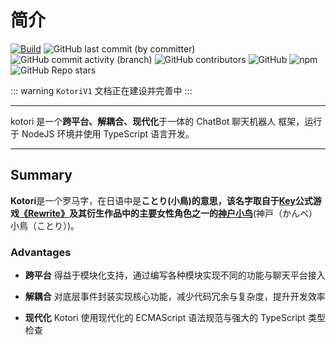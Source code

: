 # 简介

[![Build](https://github.com/kotorijs/kotori/actions/workflows/build.yml/badge.svg)](https://github.com/kotorijs/kotori/actions/workflows/build.yml) ![GitHub last commit (by committer)](https://img.shields.io/github/last-commit/biyuehu/biyuehu) ![GitHub commit activity (branch)](https://img.shields.io/github/commit-activity/t/kotorijs/kotori/master) ![GitHub contributors](https://img.shields.io/github/contributors/biyuehu/kotori-bot) ![GitHub](https://img.shields.io/github/license/biyuehu/kotori-bot?color=deepgreen) ![npm](https://img.shields.io/npm/v/kotori-bot) ![GitHub Repo stars](https://img.shields.io/github/stars/biyuehu/kotori-bot?style=social)

::: warning
`KotoriV1` 文档正在建设并完善中
:::

---

kotori 是一个**跨平台、解耦合、现代化**于一体的 ChatBot 聊天机器人 框架，运行于 NodeJS 环境并使用 TypeScript 语言开发。

---

## Summary

**Kotori**是一个罗马字，在日语中是**ことり(小鳥)**的意思，该名字取自于[Key](http://key.visualarts.gr.jp/)公式游戏[《Rewrite》](https://bgm.tv/subject/4022)及其衍生作品中的主要女性角色之一的**[神户小鸟](https://bgm.tv/character/12063)**(神戸（かんべ） 小鳥（ことり）)。

### Advantages

- **跨平台**
  得益于模块化支持，通过编写各种模块实现不同的功能与聊天平台接入

- **解耦合**
  对底层事件封装实现核心功能，减少代码冗余与复杂度，提升开发效率

- **现代化**
  Kotori 使用现代化的 ECMAScript 语法规范与强大的 TypeScript 类型检查
